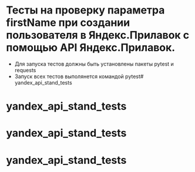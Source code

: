 ﻿# Тесты на проверку параметра firstName при создании пользователя в Яндекс.Прилавок с помощью API Яндекс.Прилавок.
- Для запуска тестов должны быть установлены пакеты pytest и requests
- Запуск всех тестов выполянется командой pytest# yandex_api_stand_tests
# yandex_api_stand_tests
# yandex_api_stand_tests
# yandex_api_stand_tests
